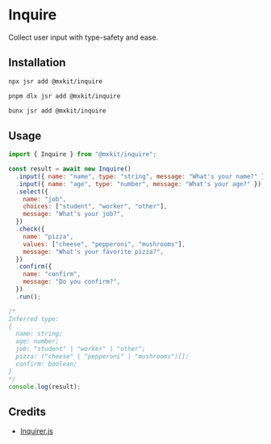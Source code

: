 # Inquire

Collect user input with type-safety and ease.

## Installation

```bash
npx jsr add @mxkit/inquire
```

```bash
pnpm dlx jsr add @mxkit/inquire
```

```bash
bunx jsr add @mxkit/inquire
```

## Usage

```javascript
import { Inquire } from "@mxkit/inquire";

const result = await new Inquire()
  .input({ name: "name", type: "string", message: "What's your name?" })
  .input({ name: "age", type: "number", message: "What's your age?" })
  .select({
    name: "job",
    choices: ["student", "worker", "other"],
    message: "What's your job?",
  })
  .check({
    name: "pizza",
    values: ["cheese", "pepperoni", "mushrooms"],
    message: "What's your favorite pizza?",
  })
  .confirm({
    name: "confirm",
    message: "Do you confirm?",
  })
  .run();

/*
Inferred type: 
{
  name: string;
  age: number;
  job: "student" | "worker" | "other";
  pizza: ("cheese" | "pepperoni" | "mushrooms")[];
  confirm: boolean;
}
*/
console.log(result);
```

## Credits

- [Inquirer.js](https://github.com/SBoudrias/Inquirer.js)
